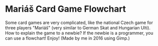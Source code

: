 # Mariáš Card Game Flowchart
Some card games are very complicated, like the national Czech game for three players "Mariáš" (very similar to German Skat and Hungarian Ulti). How to explain the game to a newbie? If the newbie is a programmer, you can use a flowchart! Enjoy! (Made by me in 2016 using Gimp.)
